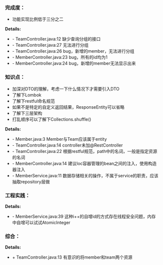 ### 完成度：
* 功能实现比例低于三分之二

__Details:__

- \- TeamController.java:12 缺少查询分组的接口
- \- TeamController.java:27 无法进行分组
- \- TeamController.java:26 bug，新增的member，无法进行分组
- \- MemberController.java:23 bug，所有的id均为1
- \- MemberController.java:24 bug，新增的member无法显示出来

### 知识点：
* 加深对DTO的理解，考虑一下什么情况下才需要引入DTO
* 了解下Lombok
* 了解下restful命名规范
* 如果不是特定的自定义返回结果，ResponseEntity可以省略
* 了解下三层架构
* 打乱顺序可以了解下Collections.shuffle()

__Details:__
- \- Member.java:3 Member与Team应该属于entity
- \- TeamController.java:14  controller未加@RestController
- \- TeamController.java:22 根据restful规范，path中的名词，一般是指定资源的名词
- \- MemberController.java:14 建议Ioc容器管理的bean之间的注入，使用构造器注入
- \- MemberService.java:11 数据存储相关的操作，不属于service的职责，应该抽取repository层做

### 工程实践：
__Details:__
- \- MemberService.java:39 这种i++的自增id的方式存在线程安全问题，内存中自增可以试试AtomicInteger

### 综合：
__Details:__
+ \+ TeamController.java:13 有意识的将member和team两个资源



